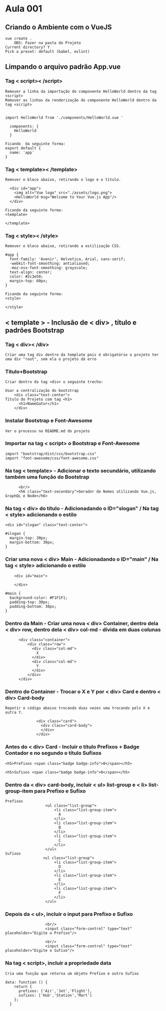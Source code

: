 # Aula 001

## Criando o Ambiente com o VueJS
```
vue create .
    OBS: Fazer na pasta do Projeto
Current directory? Y
Pick a preset: default (babel, eslint)
```

## Limpando o arquivo padrão App.vue

### Tag < script>< /script>
```
Remover a linha da importação do componente HelloWorld dentro da tag <script>
Remover as linhas da renderização do componente HelloWorld dentro da tag <script>


import HelloWorld from './components/HelloWorld.vue '

  components: {
    HelloWorld
  }

Ficando  da seguinte forma:
export default {
  name: 'app'
}
```

### Tag < template>< /template>
```
Remover o bloco abaixo, retirando o logo e o título.

  <div id="app">
    <img alt="Vue logo" src="./assets/logo.png">
    <HelloWorld msg="Welcome to Your Vue.js App"/>
  </div>

Ficando da seguinte forma:
<template>

</template>
```
### Tag < style>< /style>
```
Remover o bloco abaixo, retirando a estilização CSS.

#app {
  font-family: 'Avenir', Helvetica, Arial, sans-serif;
  -webkit-font-smoothing: antialiased;
  -moz-osx-font-smoothing: grayscale;
  text-align: center;
  color: #2c3e50;
  margin-top: 60px;
}

Ficando da seguinte forma:
<style>

</style>
```

## < template > - Inclusão de < div> , título e padrões Bootstrap
### Tag < div>< /div>
``` 
Criar uma tag div dentro da template pois é obrigatório o projeto ter uma div "root", sem ela o projeto dá erro
```
### Título+Bootstrap
```
Criar dentro da tag <div> o seguinte trecho:

Usar a centralização do bootstrap
    <div class="text-center">
Título do Projeto com tag <h1>    
      <h1>NameGator</h1>
    </div>
```
### Instalar Bootstrap e Font-Awesome
```
Ver o processo no README.md do projeto
```
### Importar na tag < script> o Bootstrap e Font-Awesome
```
import "bootstrap/dist/css/bootstrap.css"
import "font-awesome/css/font-awesome.css"
```

### Na tag < template> - Adicionar o texto secundário, utilizando também uma função do Bootstrap
```
      <br/>
      <h6 class="text-secondary">Gerador de Nomes utilizando Vue.js, GraphQL e Node</h6>
```
### Na tag < div> do título - Adicionadando o ID="slogan" / Na tag < style> adicionando o estilo
```
<div id="slogan" class="text-center">

#slogan {
  margin-top: 30px;
  margin-bottom: 30px;
}
```
### Criar uma nova < div> Main - Adicionadando o ID="main" / Na tag < style> adicionando o estilo
```
    <div id="main">

    </div>
    
#main {
  background-color: #F1F1F1;
  padding-top: 30px;
  padding-bottom: 30px;
}
```
### Dentro da Main - Criar uma nova < div> Container, dentro dela  < div>  row, dentro dela < div> col-md - dívida em duas colunas
```
      <div class="container">
          <div class="row">
            <div class="col-md">
              X
            </div>
            <div class="col-md">
              Y
            </div>
          </div>
      </div>
```
### Dentro do Container - Trocar o X e Y por < div> Card e dentro < div> Card-body
```
Repetir o código abaixo trocando duas vezes uma trocando pelo X e outra Y.

              <div class="card">
                <div class="card-body">
                </div>
              </div>
```

### Antes do < div> Card - Incluir o título Prefixos + Badge Contador e no segundo o título Sufixos
```
<h5>Prefixos <span class="badge badge-info">0</span></h5>

<h5>Sufixos <span class="badge badge-info">0</span></h5>
```
### Dentro da < div> card-body, incluir < ul> list-group e < li> list-group-item para Prefixo e Sufixo
```
Prefixos
                  <ul class="list-group">
                      <li class="list-group-item">
                        A
                      </li>
                      <li class="list-group-item">
                        B
                      </li>
                      <li class="list-group-item">
                        C
                      </li>
                  </ul>  
Sufixos
                 <ul class="list-group">
                      <li class="list-group-item">
                        D
                      </li>
                      <li class="list-group-item">
                        E
                      </li>
                      <li class="list-group-item">
                        F
                      </li>
                  </ul>    
```

### Depois da < ul>, incluir o input para Prefixo e Sufixo
```
                  <br/>
                  <input class="form-control" type="text" placeholder="Digite o Prefixo"/>  

                  <br/>
                  <input class="form-control" type="text" placeholder="Digite o Sufixo"/>  
```                  

### Na tag < script>, incluir a propriedade data
```
Cria uma função que retorna um objeto Prefixo e outro Sufixo

data: function () {
    return {
      prefixos: ['Air','Jet','Flight'],
      sufixos: ['Hub','Station','Mart']
    };
  }
```
